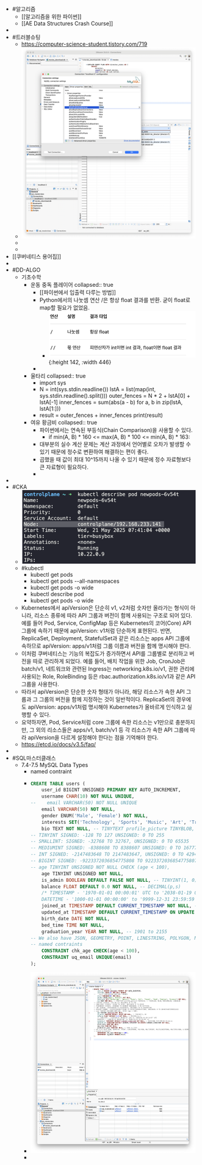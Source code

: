 - #알고리즘
	- [[알고리즘을 위한 파이썬]]
	- [[AE Data Structures Crash Course]]
-
- #트러블슈팅
	- https://computer-science-student.tistory.com/719
	- ![image.png](../assets/image_1747818832064_0.png)
	-
	-
- [[쿠버네티스 용어집]]
-
- #DD-ALGO
	- 기초수학
		- 운동 중독 플레이어
		  collapsed:: true
			- [[파이썬에서 입출력 다루는 방법]]
			- Python에서의 나눗셈 연산 /은 항상 float 결과를 반환. 굳이 float로 map할 필요가 없었음.
				- ![image.png](../assets/image_1747799533398_0.png){:height 142, :width 446}
			-
		- 울타리
		  collapsed:: true
			- import sys
			- N = int(sys.stdin.readline())
			  lstA = list(map(int, sys.stdin.readline().split()))
			  outer_fences = N * 2 + lstA[0] + lstA[-1]
			  inner_fences = sum(abs(a - b) for a, b in zip(lstA, lstA[1:]))
			- result = outer_fences + inner_fences
			  print(result)
		- 여유 황금비
		  collapsed:: true
			- 파이썬에서는 연속된 부등식(Chain Comparison)을 사용할 수 있다.
				- if min(A, B) * 160 <= max(A, B) * 100 <= min(A, B) * 163:
			- 대부분의 실수 계산 문제는 계산 과정에서 언어별로 오차가 발생할 수 있기 때문에 정수로 변환하여 해결하는 편이 좋다.
			- 곱했을 때 값이 최대 10^15까지 나올 수 있기 때문에 정수 자료형보다 큰 자료형이 필요하다.
			-
-
- #CKA
	- ![image.png](../assets/image_1747813528044_0.png)
	- #kubectl
		- kubectl get pods
		- kubectl get pods --all-namespaces
		- kubectl get pods -o wide
		- kubectl describe pod <pod-id>
		- kubectl get pods -o wide
	- Kubernetes에서 apiVersion은 단순히 v1, v2처럼 숫자만 올라가는 형식이 아니라, 리소스 종류에 따라 API 그룹과 버전이 함께 사용되는 구조로 되어 있다. 예를 들어 Pod, Service, ConfigMap 등은 Kubernetes의 코어(Core) API 그룹에 속하기 때문에 apiVersion: v1처럼 단순하게 표현된다. 반면, ReplicaSet, Deployment, StatefulSet과 같은 리소스는 apps API 그룹에 속하므로 apiVersion: apps/v1처럼 그룹 이름과 버전을 함께 명시해야 한다.
	- 이처럼 쿠버네티스는 기능의 복잡도가 증가하면서 API를 그룹별로 분리하고 버전을 따로 관리하게 되었다. 예를 들어, 배치 작업을 위한 Job, CronJob은 batch/v1, 네트워크와 관련된 Ingress는 networking.k8s.io/v1, 권한 관리에 사용되는 Role, RoleBinding 등은 rbac.authorization.k8s.io/v1과 같은 API 그룹을 사용한다.
	- 따라서 apiVersion은 단순한 숫자 형태가 아니라, 해당 리소스가 속한 API 그룹과 그 그룹의 버전을 함께 지정하는 것이 일반적이다. ReplicaSet의 경우에도 apiVersion: apps/v1처럼 명시해야 Kubernetes가 올바르게 인식하고 실행할 수 있다.
	- 요약하자면, Pod, Service처럼 core 그룹에 속한 리소스는 v1만으로 충분하지만, 그 외의 리소스들은 apps/v1, batch/v1 등 각 리소스가 속한 API 그룹에 따라 apiVersion을 다르게 설정해야 한다는 점을 기억해야 한다.
	- https://etcd.io/docs/v3.5/faq/
-
- #SQL마스터클래스
	- 7.4-7.5 MySQL Data Types
		- named contraint
		- ```sql
		  CREATE TABLE users (
		      user_id BIGINT UNSIGNED PRIMARY KEY AUTO_INCREMENT,
		      username CHAR(10) NOT NULL UNIQUE,
		  --    email VARCHAR(50) NOT NULL UNIQUE
		      email VARCHAR(50) NOT NULL,
		      gender ENUM('Male', 'Female') NOT NULL,
		      interests SET('Technology', 'Sports', 'Music', 'Art', 'Travel', 'Food', 'Fashion', 'Science') NOT NULL,
		      bio TEXT NOT NULL, -- TINYTEXT profile_picture TINYBLOB, -- TINYBLOB, BLOB, MEDIUMBLOB, LONGBLOB
		  -- TINYINT SIGNED: -128 TO 127 UNSIGNED: 0 TO 255
		  -- SMALLINT: SIGNED: -32768 TO 32767, UNSIGNED: 0 TO 65535
		  -- MEDIUMINT SIGNED: -8388608 TO 8388607 UNSIGNED: 0 TO 16777215
		  -- INT SIGNED: -2147483648 TO 2147483647, UNSIGNED: 0 TO 4294967295
		  -- BIGINT SIGNED: -9223372036854775808 TO 9223372036854775807, UNSIGNED: 0 TO 18446744073709551615
		  -- age TINYINT UNSIGNED NOT NULL CHECK (age < 100),
		      age TINYINT UNSIGNED NOT NULL,
		      is_admin BOOLEAN DEFAULT FALSE NOT NULL, -- TINYINT(1, 0)
		      balance FLOAT DEFAULT 0.0 NOT NULL, -- DECIMAL(p,s)
		      /* TIMESTAMP - '1970-01-01 00:00:01' UTC to '2038-01-19 03:14:07' UTC
		      DATETIME - '1000-01-01 00:00:00' to '9999-12-31 23:59:59' */
		      joined_at TIMESTAMP DEFAULT CURRENT_TIMESTAMP NOT NULL, -- DATETIME YYYY-MM-DD hh:mm:ss
		      updated_at TIMESTAMP DEFAULT CURRENT_TIMESTAMP ON UPDATE CURRENT_TIMESTAMP NOT NULL,
		      birth_date DATE NOT NULL,
		      bed_time TIME NOT NULL,
		      graduation_year YEAR NOT NULL, -- 1901 to 2155
		  -- We also have JSON, GEOMETRY, POINT, LINESTRING, POLYGON, MULTIPOINT, MULTILINESTRING, MULTIPOLYGON, & GEOMETRYCOLLECTION
		  -- named contraints
		      CONSTRAINT chk_age CHECK(age < 100),
		      CONSTRAINT uq_email UNIQUE(email)
		  );
		  
		  
		  ```
		- ![image.png](../assets/image_1747819751614_0.png)
		-